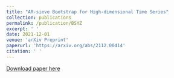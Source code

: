 ```yaml
---
title: "AR-sieve Bootstrap for High-dimensional Time Series"
collection: publications
permalink: /publication/BSYZ
excerpt: ' '
date: 2021-12-01
venue: 'arXiv Preprint'
paperurl: 'https://arxiv.org/abs/2112.00414'
citation: ' '
---
```

[//]: # (This paper is about the number 1. The number 2 is left for future work.)

[Download paper here](https://arxiv.org/pdf/2112.00414)

[//]: # (Recommended citation: Your Name, You. 2009. "Paper Title Number 1." <i>Journal 1</i>. 11.) 
